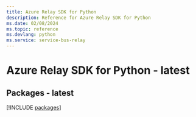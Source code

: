 ```yaml
---
title: Azure Relay SDK for Python
description: Reference for Azure Relay SDK for Python
ms.date: 02/08/2024
ms.topic: reference
ms.devlang: python
ms.service: service-bus-relay
---
```

# Azure Relay SDK for Python - latest
## Packages - latest
[!INCLUDE [packages](relay-index.md)]